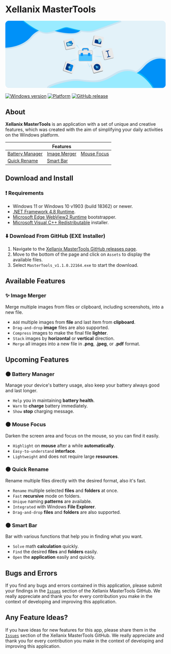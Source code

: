 # Xellanix MasterTools
![Hero image for Xellanix MasterTools](HeroImage.png)

[![Windows version](https://badgen.net/badge/icon/windows%2011%20or%2010%20(v1903%20or%20newer)?icon=windows&label)](https://microsoft.com/windows/)
[![Platform](https://img.shields.io/badge/platform-64bit-blue)]()
[![GitHub release](https://img.shields.io/github/release/xellanix/mastertools.svg)](https://gitHub.com/xellanix/mastertools/releases/)

## About
**Xellanix MasterTools** is an application with a set of unique and creative features, which was created with the aim of simplifying your daily activities on the Windows platform.

|               |    Features    |               |
| ------------- | -------------- | ------------- |
| [Battery Manager](https://github.com/xellanix/mastertools#new_moon-battery-manager) | [Image Merger](https://github.com/xellanix/mastertools#sparkles-image-merger) | [Mouse Focus](https://github.com/xellanix/mastertools#new_moon-mouse-focus) |
| [Quick Rename](https://github.com/xellanix/mastertools#new_moon-quick-rename) | [Smart Bar](https://github.com/xellanix/mastertools#new_moon-smart-bar) |  |

## Download and Install
### :exclamation: Requirements
- Windows 11 or Windows 10 v1903 (build 18362) or newer.
- [.NET Framework 4.8 Runtime](https://dotnet.microsoft.com/en-us/download/dotnet-framework/net48).
- [Microsoft Edge WebView2 Runtime](https://go.microsoft.com/fwlink/p/?LinkId=2124703) bootstrapper.
- [Microsoft Visual C++ Redistributable](https://docs.microsoft.com/cpp/windows/latest-supported-vc-redist?view=msvc-170#visual-studio-2015-2017-2019-and-2022) installer.
### :arrow_down: Download From GitHub (EXE Installer)
1. Navigate to the [Xellanix MasterTools GitHub releases page](https://github.com/xellanix/mastertools/releases/tag/v1.1.0.22164).
2. Move to the bottom of the page and click on `Assets` to display the available files.
3. Select `MasterTools_v1.1.0.22164.exe` to start the download. 

## Available Features
### :sparkles: Image Merger
Merge multiple images from files or clipboard, including screenshots, into a new file.
- `Add` multiple images from **file** and last item from **clipboard**.
- `Drag-and-drop` **image** files are also supported.
- `Compress` images to make the final file **lighter**.
- `Stack` images by **horizontal** or **vertical** direction.
- `Merge` all images into a new file in **.png**, **.jpeg**, or **.pdf** format.

## Upcoming Features
### :new_moon: Battery Manager
Manage your device's battery usage, also keep your battery always good and last longer.
- `Help` you in maintaining **battery health**.
- `Warn` to **charge** battery immediately.
- `Show` **stop** charging message.

### :new_moon: Mouse Focus
Darken the screen area and focus on the mouse, so you can find it easily.
- `Highlight` on **mouse** after a while **automatically**.
- `Easy-to-understand` **interface**.
- `Lightweight` and does not require large **resources**.
### :new_moon: Quick Rename
Rename multiple files directly with the desired format, also it's fast.
- `Rename` multiple selected **files** and **folders** at once.
- `Fast` **recursive** mode on folders.
- `Unique` naming **patterns** are available.
- `Integrated` with Windows **File Explorer**.
- `Drag-and-drop` **files** and **folders** are also supported.
### :new_moon: Smart Bar
Bar with various functions that help you in finding what you want.
- `Solve` math **calculation** quickly.
- `Find` the desired **files** and **folders** easily.
- `Open` the **application** easily and quickly.

## Bugs and Errors
If you find any bugs and errors contained in this application, please submit your findings in the [`Issues`](https://github.com/xellanix/mastertools/issues) section of the Xellanix MasterTools GitHub. We really appreciate and thank you for every contribution you make in the context of developing and improving this application.

## Any Feature Ideas?
If you have ideas for new features for this app, please share them in the [`Issues`](https://github.com/xellanix/mastertools/issues) section of the Xellanix MasterTools GitHub. We really appreciate and thank you for every contribution you make in the context of developing and improving this application.
